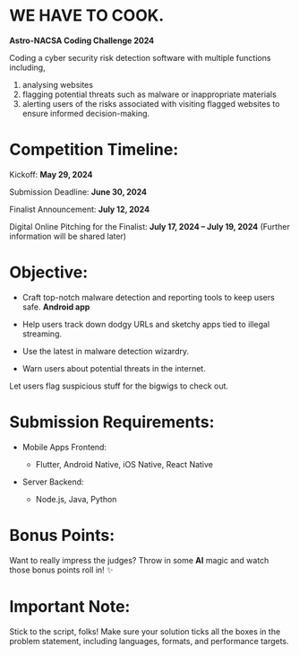 # WE HAVE TO COOK.

**Astro-NACSA Coding Challenge 2024**

Coding a cyber security risk detection software with multiple functions including, 

1. analysing websites 
2. flagging potential threats such as malware or inappropriate materials 
3. alerting users of the risks associated with visiting flagged websites to ensure informed decision-making.



# Competition Timeline:

Kickoff: **May 29, 2024**

Submission Deadline: **June 30, 2024**

Finalist Announcement: **July 12, 2024**

Digital Online Pitching for the Finalist: **July 17, 2024 – July 19, 2024** (Further information will be shared later)



# Objective:

- Craft top-notch malware detection and reporting tools to keep users safe. **Android app**

- Help users track down dodgy URLs and sketchy apps tied to illegal streaming.

- Use the latest in malware detection wizardry.

- Warn users about potential threats in the internet.

Let users flag suspicious stuff for the bigwigs to check out.



# Submission Requirements:

- Mobile Apps Frontend: 
    - Flutter, Android Native, iOS Native, React Native

- Server Backend: 
    - Node.js, Java, Python



# Bonus Points:

Want to really impress the judges? Throw in some **AI** magic and watch those bonus points roll in! ✨



# Important Note:

Stick to the script, folks! Make sure your solution ticks all the boxes in the problem statement, including languages, formats, and performance targets.

